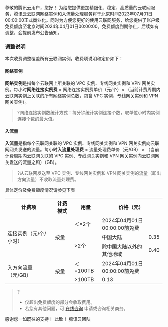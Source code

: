 尊敬的腾讯云用户，您好！
为给您提供更加精细化、稳定、高质量的云联网服务，腾讯云云联网网络实例和入流量处理服务将于北京时间2023年07月01日00:00:00正式商业化。同时为方便您更好的使用云联网服务，给您提供了账户级免费额度至北京时间2024年04月01日00:00:00。免费额度到期停止，后续如有调整，会提前发布公告通知。

### 调整说明
本次收费调整覆盖所有云联网实例，收费项说明和定价如下：

#### 网络实例
**网络实例**是指每个云联网上所关联的 VPC 实例、专线网关实例和 VPN 网关实例。每小时**网络连接实例费** = 网络连接实例费单价（元/个）× （当前计费周期内云联网实例上关联的所有网络实例总数，包含 VPC 实例、专线网关实例和 VPN 网关实例）。
>?网络连接实例数统计方式：每分钟统计实例连接个数，取单位小时内实例连接个数的最大值。
>

#### 入流量
**入流量**是指每个云联网关联的 VPC 实例、专线网关实例和 VPN 网关实例向云联网网关发送的流量。每小时**入流量处理费** = 流量处理费单价（元/GB） × （当前计费周期内云联网关联的 VPC 实例、专线网关实例和 VPN 网关实例向云联网网关发送的流量之和）（GB）。
>?从云联网发送至 VPC 实例、专线网关实例和 VPN 网关实例的流量（即出方向流量）不收取流量处理费。
>

具体定价及免费额度情况请参见下表
<table>
<tr>
<th>计费项</th>
<th>计费模式</th>
<th>用量</th>
<th style="text-align:center"  colspan=3>价格（元）</th>
</tr>
<tr>
<td rowspan=3>连接实例（元/个/小时）
</td>
<td rowspan=3>按量</td>
<td>＜=2个</td>
<td colspan=2>2024年04月01日 00:00:00前免费</td>
</tr>
<tr>
<td rowspan=2>>2个</td>
<td>中国大陆</td>
<td>0.35</td>
</tr>
<tr>
<td>除中国大陆以外的其他地域</td>
<td>0.40</td>
</tr>
<tr>
<td rowspan=2>入方向流量（元/GB）</td>
<td rowspan=2>按量</td>
<td>＜=100TB</td>
<td colspan=2>2024年04月01日00:00:00前免费</td>
</tr>
<tr>
<td>>100TB</td>
<td colspan=2>0.13</td>
</tr>
</table>

>?
>- 仅超出免费额度的部分会收取费用。
>- 若您有其他问题，可 [在线咨询](https://cloud.tencent.com/online-service?from=doc_216) 申请或咨询相关商务。
>


感谢您一如既往的支持！
此致！
腾讯云团队
